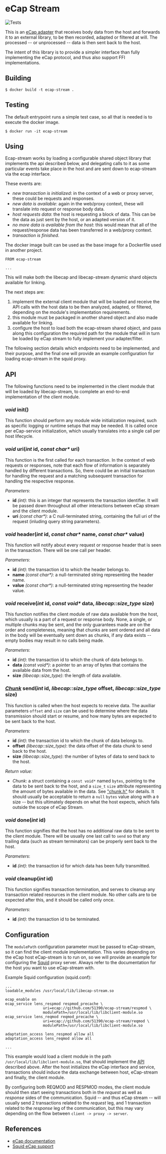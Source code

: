 # eCap Stream

![Tests](https://github.com/51390/ecap-stream/actions/workflows/test.yml/badge.svg)

This is an [eCap adapter](https://www.e-cap.org/) that receives body data from the
host and forwards it to an external library, to be then recorded, adapted or
filtered at will. The processed -- or unprocessed -- data is then sent back to the host.

The intent of this library is to provide a simpler interface than fully implementing
the eCap protocol, and thus also support FFI implementations.

## Building

```
$ docker build -t ecap-stream .
```

## Testing

The default entrypoint runs a simple test case, so all that is needed is to execute the
docker image.

```
$ docker run -it ecap-stream
```

## Using

Ecap-stream works by loading a configurable shared object library
that implements the api described below, and delegating calls to it as some particular
events take place in the host and are sent down to ecap-stream via the
ecap interface.

These events are:
 - _new transaction is initialized_: in the context of a web or proxy server,
 these could be requests and responses.
 - _new data is available_: again in the web/proxy context, these will translate
 into request or response body data.
 - _host requests data_: the host is requesting a block of data. This can be the
 data as just sent by the host, or an adapted version of it. 
 - _no more data is available from the host_: this would mean that all of the
 request/response data has been transferred in a web/proxy context.
 - _transaction is finished_.

The docker image built can be used as the base image for a Dockerfile used in another project.

```
FROM ecap-stream

...
```

This will make both the libecap and libecap-stream dynamic shard objects available for linking.

The next steps are:
  1. implement the external client module that will be loaded and receive the API calls
with the host data to be then analyzed, adapted, or filtered, depending on the module's 
implementation requirements. 
  2. this module must be packaged in another shared object and also made available for linking.
  3. configure the host to load both the ecap-stream shared object, and pass along this configuration the
  required path for the module that will in turn be loaded by eCap stream to fully implement your
  adapter/filter.

The following section details which endpoints need to be implemented, and their purpose, and
the final one will provide an example configuration for loading ecap-stream in the squid proxy.

## API

The following functions need to be implemented in the client module that will be loaded by
libecap-stream, to complete an end-to-end implementation of the client module.

### _void_ init()

This function should perform any module wide initialization required, such as specific logging
or runtime setups that may be needed. It is called once per eCap-service initialization, which
usually translates into a single call per host lifecycle.

### _void_ uri(_int_ id, _const char*_ uri)

This function is the first called for each transaction. In the context of web requests or responses,
note that each flow of information is separately handled by different transactions. So, there could be
an initial transaction for handling the request and a matching subsequent transaction for handling the
respective response.

_Parameters_:
 - **id** _(int)_: this is an integer that represents the transaction identifier. It will be passed down
 throughout all other interactions between eCap stream and the client module.
 - **uri** _(const char*)_: a C null-terminated string, containing the full uri of the request (inluding
 query string parameters).

### _void_ header(_int_ id, _const char*_ name, _const char*_ value)

This function will notify about every request or response header that is seen in the transaction.
There will be one call per header.

_Parameters_:
  - **id** _(int)_: the transaction id to which the header belongs to.
  - **name** _(const char*)_: a null-terminated string representing the header name.
  - **value** _(const char*)_: a null-terminated string representing the header value.

### _void_ receive(_int_ id, _const void*_ data, _libecap::size_type_ size)

This function notifies the client module of raw data available from the host, which usually is a part
of a request or response body. None, a single, or multiple chunks may be sent, and the only guarantees made
are on the order and completeness, meaning that chunks are sent ordered and all data in the body will
be eventually sent down as chunks, if any data exists -- empty bodies may result in no calls being made.

_Parameters_:
  - **id** _(int)_: the transaction id to which the chunk of data belongs to.
  - **data** _(const void*)_: a pointer to an array of bytes that contains the available data from the host.
  - **size** _(libecap::size_type)_: the length of data available.

### _[Chunk](https://github.com/51390/ecap-stream/blob/main/src/chunk.h)_ send(_int_ id, _libecap::size_type_ offset, _libecap::size_type_ size)

This function is called when the host expects to receive data. The auxiliar parameters
`offset` and `size` can be used to determine where the data transmission should start or
resume, and how many bytes are expected to be sent back to the host.

_Parameters:_
  - **id** _(int)_: the transaction id to which the chunk of data belongs to.
  - **offset** _(libecap::size_type)_: the data offset of the data chunk to send back to the host.
  - **size** _(libecap::size_type)_: the number of bytes of data to send back to the host.

_Return value:_
  - _Chunk_: a struct containing a `const void*` named `bytes`, pointing to the data to be sent back to the host,
  and a `size_t` `size` attribute representing the amount of bytes available in the data.
  See ["chunk.h"](https://github.com/51390/ecap-stream/blob/main/src/chunk.h) for details.
  It should usually be acceptable to return a `null` `bytes` value along with a `0` size -- but this ultimately
  depends on what the host expects, which falls outside the scope of eCap Stream.

### _void_ done(_int_ id)

This function signifies that the host has no additional raw data to be sent to the client module.
There will be usually one last call to `send` so that any trailing data (such as stream terminators) can
be properly sent back to the host.

_Parameters_:
  - **id** _(int)_: the transaction id for which data has been fully transmitted.

### _void_ cleanup(_int_ id)

This function signifies transaction termination, and serves to cleanup any transaction
related resources in the client module. No other calls are to be expected after this,
and it should be called only once.

_Parameters_:
  - **id** _(int)_: the transaction id to be terminated.

## Configuration

The `modulePath` configuration parameter must be passed to eCap-stream, so it can
find the client module implementation. This varies depending on the eCap host eCap-stream
is to run on, so we will provide an example for configuring the [Squid](http://www.squid-cache.org/)
proxy server. Always refer to the documentation for the host you want to use eCap-stream with.

Example Squid configuration (squid.conf):

```
...
loadable_modules /usr/local/lib/libecap-stream.so

ecap_enable on
ecap_service lens_respmod respmod_precache \
                 uri=ecap://github.com/51390/ecap-stream/respmod \
                 modulePath=/usr/local/lib/libclient-module.so
ecap_service lens_reqmod reqmod_precache \
                 uri=ecap://github.com/51390/ecap-stream/reqmod \
                 modulePath=/usr/local/lib/libclient-module.so

adaptation_access lens_respmod allow all
adaptation_access lens_reqmod allow all

...
```

This example would load a client module in the path `/usr/local/lib/libclient-module.so`,
that should implement the [API](#API) described above. After the host initializes the eCap
interface and service, transactions should induce the data exchange between host, eCap-stream
and finally, the client module.

By configuring both REQMOD and RESPMOD modes, the client module should then start seeing transactions
both in the _request_ as well as _response_ sides of the communication. Squid -- and thus eCap stream --
will usually send 2 transactions related to the _request_ leg, and 1 transaction related to the _response_
leg of the communication, but this may vary depending on the flow between `client -> proxy -> server`.

## References

 - [eCap documentation](https://www.e-cap.org/docs/)
 - [Squid eCap support](https://wiki.squid-cache.org/Features/eCAP)
